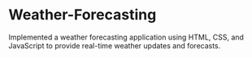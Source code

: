 # Weather-Forecasting
Implemented a weather forecasting application using HTML, CSS, and JavaScript to provide real-time weather updates and forecasts.
